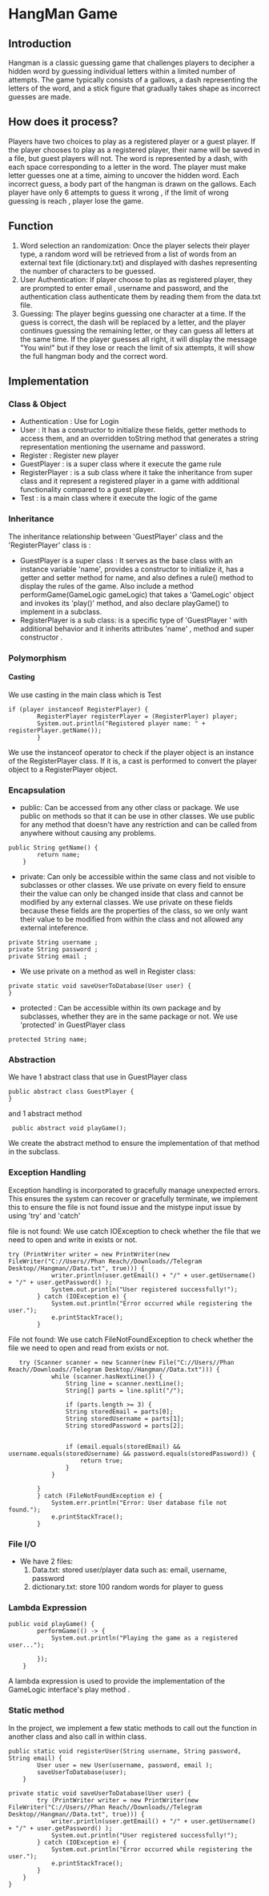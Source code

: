 # HangMan Game 
## Introduction
Hangman is a classic guessing game that challenges players to decipher a hidden word by guessing individual letters within a limited number of attempts.
The game typically consists of a gallows, a dash representing the letters of the word, and a stick figure that gradually takes shape as incorrect guesses are made. 
## How does it process?
Players have two choices to play as a registered player or a guest player.
If the player chooses to play as a registered player, their name will be saved in a file, but guest players will not.
The word is represented by a dash, with each space corresponding to a letter in the word. 
The player must make letter guesses one at a time, aiming to uncover the hidden word.
Each incorrect guess, a body part of the hangman is drawn on the gallows.
Each player have only 6 attempts to guess it wrong , if the limit of wrong guessing is reach , player lose the game.
## Function 
1. Word selection an randomization: Once the player selects their player type, a random word will be retrieved from a list of words from an external text file (dictionary.txt) and displayed with dashes representing the number of characters to be guessed.
2. User Authentication: If player choose to plas as registered player, they are prompted to enter email , username and password, and the authentication class authenticate them by reading them from the data.txt file.
3. Guessing: The player begins guessing one character at a time. If the guess is correct, the dash will be replaced by a letter, and the player continues guessing the remaining letter, or they can guess all letters at the same time. If the player guesses all right, it will display the message "You win!" but if they lose or reach the limit of six attempts, it will show the full hangman body and the correct word.
## Implementation  
### Class & Object 
- Authentication : Use for Login
- User : It has a constructor to initialize these fields, getter methods to access them, and an overridden toString method that generates a string representation mentioning the username and password.
- Register : Register new player
- GuestPlayer : is a super class where it execute the game rule 
- RegisterPlayer : is a sub class where it take the inheritance from super class and it represent a registered player in a game with additional functionality compared to a guest player.
- Test : is a main class where it execute the logic of the game
### Inheritance
The inheritance relationship between 'GuestPlayer' class and the 'RegisterPlayer' class is :
- GuestPlayer is a super class : It serves as the base class with an instance variable 'name', provides a constructor to initialize it, has a getter and setter method for name, and also defines a rule() method to display the rules of the game. Also include a method performGame(GameLogic gameLogic) that takes a 'GameLogic' object and invokes its 'play()' method, and also declare playGame() to implement in a subclass.
- RegisterPlayer is a sub class: is a specific type of 'GuestPlayer ' with additional behavior and it inherits attributes 'name' , method and super constructor .
### Polymorphism
#### Casting 
We use casting in the main class which is Test 
```
if (player instanceof RegisterPlayer) {
        RegisterPlayer registerPlayer = (RegisterPlayer) player;
        System.out.println("Registered player name: " + registerPlayer.getName());
        }
```
We use the instanceof operator to check if the player object is an instance of the RegisterPlayer class. If it is, a cast is performed to convert the player object to a RegisterPlayer object.
### Encapsulation 
- public: Can be accessed from any other class or package. We use public on methods so that it can be use in other classes. We use public for any method that doesn't have any restriction and can be called from anywhere without causing any problems.
```
public String getName() {
        return name;
    }
```
- private: Can only be accessible within the same class and not visible to subclasses or other classes. We use private on every field to ensure their the value can only be changed inside that class and cannot be modified by any external classes. We use private on these fields because these fields are the properties of the class, so we only want their value to be modified from within the class and not allowed any external inteference.
```
private String username ;
private String password ;
private String email ;
```
- We use private on a method as well in Register class:
```
private static void saveUserToDatabase(User user) {
}
```
- protected : Can be accessible within its own package and by subclasses, whether they are in the same package or not. We use 'protected' in GuestPlayer class
```
protected String name;
```
### Abstraction 
We have 1 abstract class that use in GuestPlayer class 
```
public abstract class GuestPlayer {
}
```
and 1 abstract method 
```
 public abstract void playGame();
```
We create the abstract method to ensure the implementation of that method in the subclass.
### Exception Handling
Exception handling is incorporated to gracefully manage unexpected errors. This ensures the system can recover or gracefully terminate, we implement this to ensure the file is not found issue and the mistype input issue by using 'try' and 'catch'

file is not found: We use catch IOException to check whether the file that we need to open and write in exists or not.
```
try (PrintWriter writer = new PrintWriter(new FileWriter("C://Users//Phan Reach//Downloads//Telegram Desktop//Hangman//Data.txt", true))) {
            writer.println(user.getEmail() + "/" + user.getUsername() + "/" + user.getPassword() );
            System.out.println("User registered successfully!");
        } catch (IOException e) {
            System.out.println("Error occurred while registering the user.");
            e.printStackTrace();
        }
```
File not found: We use catch FileNotFoundException to check whether the file we need to open and read from exists or not.
```
   try (Scanner scanner = new Scanner(new File("C://Users//Phan Reach//Downloads//Telegram Desktop//Hangman//Data.txt"))) {
            while (scanner.hasNextLine()) {
                String line = scanner.nextLine();
                String[] parts = line.split("/");
                
                if (parts.length >= 3) {
                String storedEmail = parts[0];
                String storedUsername = parts[1];
                String storedPassword = parts[2];
                

                if (email.equals(storedEmail) && username.equals(storedUsername) && password.equals(storedPassword)) {
                    return true;
                }
            }
            
        }
        } catch (FileNotFoundException e) {
            System.err.println("Error: User database file not found.");
            e.printStackTrace();
        }
```
### File I/O
- We have 2 files: 
    1. Data.txt: stored user/player data such as: email, username, password
    2. dictionary.txt: store 100 random words for player to guess
### Lambda Expression
```
public void playGame() {
        performGame(() -> {
            System.out.println("Playing the game as a registered user...");
            
        });
    }
```
A lambda expression is used to provide the implementation of the GameLogic interface's play method .
### Static method
In the project, we implement a few static methods to call out the function in another class and also call in within class.
```
public static void registerUser(String username, String password, String email) {
        User user = new User(username, password, email );
        saveUserToDatabase(user);
    }

private static void saveUserToDatabase(User user) {
        try (PrintWriter writer = new PrintWriter(new FileWriter("C://Users//Phan Reach//Downloads//Telegram Desktop//Hangman//Data.txt", true))) {
            writer.println(user.getEmail() + "/" + user.getUsername() + "/" + user.getPassword() );
            System.out.println("User registered successfully!");
        } catch (IOException e) {
            System.out.println("Error occurred while registering the user.");
            e.printStackTrace();
        }
    }
}
```
